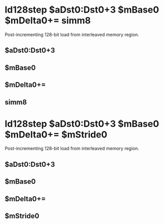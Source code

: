 # ld128step $aDst0:Dst0+3 $mBase0 $mDelta0+= simm8

Post-incrementing 128-bit load from interleaved memory region.


## $aDst0:Dst0+3

## $mBase0

## $mDelta0+=

## simm8

# ld128step $aDst0:Dst0+3 $mBase0 $mDelta0+= $mStride0

Post-incrementing 128-bit load from interleaved memory region.


## $aDst0:Dst0+3

## $mBase0

## $mDelta0+=

## $mStride0

